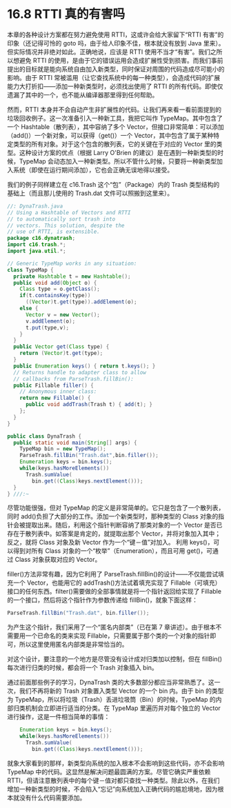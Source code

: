 # 16.8 RTTI 真的有害吗

本章的各种设计方案都在努力避免使用 RTTI，这或许会给大家留下“RTTI 有害”的印象（还记得可怜的 goto 吗，由于给人印象不佳，根本就没有放到 Java 里来）。但实际情况并非绝对如此。正确地说，应该是 RTTI 使用不当才“有害”。我们之所以想避免 RTTI 的使用，是由于它的错误运用会造成扩展性受到损害。而我们事前提出的目标就是能向系统自由加入新类型，同时保证对周围的代码造成尽可能小的影响。由于 RTTI 常被滥用（让它查找系统中的每一种类型），会造成代码的扩展能力大打折扣——添加一种新类型时，必须找出使用了 RTTI 的所有代码。即使仅遗漏了其中的一个，也不能从编译器那里得到任何帮助。

然而，RTTI 本身并不会自动产生非扩展性的代码。让我们再来看一看前面提到的垃圾回收例子。这一次准备引入一种新工具，我把它叫作 TypeMap。其中包含了一个 Hashtable（散列表），其中容纳了多个 Vector，但接口非常简单：可以添加（add()）一个新对象，可以获得（get()）一个 Vector，其中包含了属于某种特定类型的所有对象。对于这个包含的散列表，它的关键在于对应的 Vector 里的类型。这种设计方案的优点（根据 Larry O'Brien 的建议）是在遇到一种新类型的时候，TypeMap 会动态加入一种新类型。所以不管什么时候，只要将一种新类型加入系统（即使在运行期间添加），它也会正确无误地得以接受。

我们的例子同样建立在 c16.Trash 这个“包”（Package）内的 Trash 类型结构的基础上（而且那儿使用的 Trash.dat 文件可以照搬到这里来）。

```java
//: DynaTrash.java
// Using a Hashtable of Vectors and RTTI
// to automatically sort trash into
// vectors. This solution, despite the
// use of RTTI, is extensible.
package c16.dynatrash;
import c16.trash.*;
import java.util.*;

// Generic TypeMap works in any situation:
class TypeMap {
  private Hashtable t = new Hashtable();
  public void add(Object o) {
    Class type = o.getClass();
    if(t.containsKey(type))
      ((Vector)t.get(type)).addElement(o);
    else {
      Vector v = new Vector();
      v.addElement(o);
      t.put(type,v);
    }
  }
  public Vector get(Class type) {
    return (Vector)t.get(type);
  }
  public Enumeration keys() { return t.keys(); }
  // Returns handle to adapter class to allow
  // callbacks from ParseTrash.fillBin():
  public Fillable filler() {
    // Anonymous inner class:
    return new Fillable() {
      public void addTrash(Trash t) { add(t); }
    };
  }
}

public class DynaTrash {
  public static void main(String[] args) {
    TypeMap bin = new TypeMap();
    ParseTrash.fillBin("Trash.dat",bin.filler());
    Enumeration keys = bin.keys();
    while(keys.hasMoreElements())
      Trash.sumValue(
        bin.get((Class)keys.nextElement()));
  }
} ///:~
```

尽管功能很强，但对 TypeMap 的定义是非常简单的。它只是包含了一个散列表，同时 add()负担了大部分的工作。添加一个新类型时，那种类型的 Class 对象的指针会被提取出来。随后，利用这个指针判断容纳了那类对象的一个 Vector 是否已存在于散列表中。如答案是肯定的，就提取出那个 Vector，并将对象加入其中；反之，就将 Class 对象及新 Vector 作为一个“键－值”对加入。
利用 keys()，可以得到对所有 Class 对象的一个“枚举”（Enumeration），而且可用 get()，可通过 Class 对象获取对应的 Vector。

filler()方法非常有趣，因为它利用了 ParseTrash.fillBin()的设计——不仅能尝试填充一个 Vector，也能用它的 addTrash()方法试着填充实现了 Fillable（可填充）接口的任何东西。filter()需要做的全部事情就是将一个指针返回给实现了 Fillable 的一个接口，然后将这个指针作为参数传递给 fillBin()，就象下面这样：

```java
ParseTrash.fillBin("Trash.dat", bin.filler());
```

为产生这个指针，我们采用了一个“匿名内部类”（已在第 7 章讲述）。由于根本不需要用一个已命名的类来实现 Fillable，只需要属于那个类的一个对象的指针即可，所以这里使用匿名内部类是非常恰当的。

对这个设计，要注意的一个地方是尽管没有设计成对归类加以控制，但在 fillBin()每次进行归类的时候，都会将一个 Trash 对象插入 bin。

通过前面那些例子的学习，DynaTrash 类的大多数部分都应当非常熟悉了。这一次，我们不再将新的 Trash 对象置入类型 Vector 的一个 bin 内。由于 bin 的类型为 TypeMap，所以将垃圾（Trash）丢进垃圾筒（Bin）的时候，TypeMap 的内部归类机制会立即进行适当的分类。在 TypeMap 里遍历并对每个独立的 Vector 进行操作，这是一件相当简单的事情：

```java
    Enumeration keys = bin.keys();
    while(keys.hasMoreElements())
      Trash.sumValue(
        bin.get((Class)keys.nextElement()));
```

就象大家看到的那样，新类型向系统的加入根本不会影响到这些代码，亦不会影响 TypeMap 中的代码。这显然是解决问题最圆满的方案。尽管它确实严重依赖 RTTI，但请注意散列表中的每个键－值对都只查找一种类型。除此以外，在我们增加一种新类型的时候，不会陷入“忘记”向系统加入正确代码的尴尬境地，因为根本就没有什么代码需要添加。
